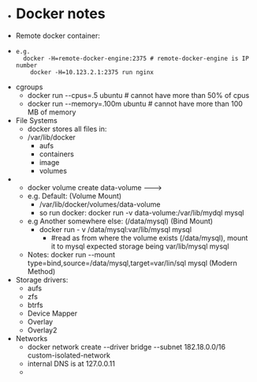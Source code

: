 - # Docker notes
- Remote docker container:
- ```
  e.g.
  	docker -H=remote-docker-engine:2375	# remote-docker-engine is IP number
      docker -H=10.123.2.1:2375 run nginx
  ```
- cgroups
	- docker run --cpus=.5 ubuntu                  # cannot have more than 50% of cpus
	- docker run --memory=.100m ubuntu      # cannot have more than 100 MB of memory
- File Systems
	- docker stores all files in:
	- /var/lib/docker
		- aufs
		- containers
		- image
		- volumes
-
	- docker volume create data-volume --->
	- e.g. Default: (Volume Mount)
		- /var/lib/docker/volumes/data-volume
		- so run docker: docker run -v data-volume:/var/lib/mydql mysql
	- e.g Another somewhere else: (/data/mysql) (Bind Mount)
		- docker run - v /data/mysql:var/lib/mysql mysql
			- #read as from where the volume exists (/data/mysql), mount it to mysql expected storage being var/lib/mysql mysql
	- Notes: docker run --mount type=bind,source=/data/mysql,target=var/lin/sql mysql  (Modern Method)
- Storage drivers:
	- aufs
	- zfs
	- btrfs
	- Device Mapper
	- Overlay
	- Overlay2
- Networks
	- docker network create --driver bridge --subnet 182.18.0.0/16 custom-isolated-network
	- internal DNS is at 127.0.0.11
	-